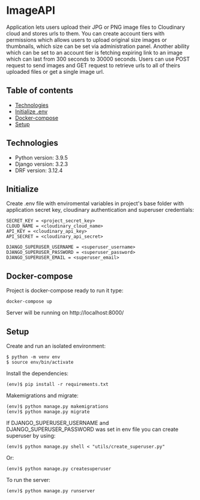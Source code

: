 # ImageAPI

Application lets users upload their JPG or PNG image files to Cloudinary cloud and stores urls to them. You can create account tiers with permissions which allows users to upload original size images or thumbnails, which size can be set via administration panel. Another ability which can be set to an account tier is fetching expiring link to an image which can last from 300 seconds to 30000 seconds. Users can use POST request to send images and GET request  to retrieve urls to all of theirs uploaded files or get a single image url.


## Table of contents
* [Technologies](#technologies)
* [Initialize .env](#initialize)
* [Docker-compose](#docker-compose)
* [Setup](#setup)

## Technologies
* Python version: 3.9.5
* Django version: 3.2.3
* DRF version: 3.12.4

## Initialize

Create .env file with enviromental variables in project's base folder with application secret key, cloudinary authentication and superuser credentials:
```
SECRET_KEY = <project_secret_key>
CLOUD_NAME = <cloudinary_cloud_name>
API_KEY = <cloudinary_api_key>
API_SECRET = <cloudinary_api_secret>

DJANGO_SUPERUSER_USERNAME = <superuser_username>
DJANGO_SUPERUSER_PASSWORD = <superuser_password>
DJANGO_SUPERUSER_EMAIL = <superuser_email>
```

## Docker-compose

Project is docker-compose ready to run it type:
```
docker-compose up
```
Server will be running on http://localhost:8000/

## Setup

Create and run an isolated environment:
```
$ python -m venv env
$ source env/bin/activate
```

Install the dependencies:
```
(env)$ pip install -r requirements.txt
```

Makemigrations and migrate:
```
(env)$ python manage.py makemigrations
(env)$ python manage.py migrate
```
If DJANGO_SUPERUSER_USERNAME and DJANGO_SUPERUSER_PASSWORD was set in env file you can create superuser by using:
```
(env)$ python manage.py shell < "utils/create_superuser.py"
```

Or:
```
(env)$ python manage.py createsuperuser
```

To run the server:
```
(env)$ python manage.py runserver
```
